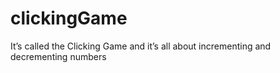 # clickingGame
It’s called the Clicking Game and it’s all about incrementing and decrementing numbers
